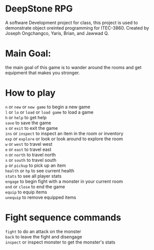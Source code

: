# DeepStone RPG
A software Development project for class, this project is used to demonstrate object oreinted programming for ITEC-3860.
Created by Joseph Ongchangco, Yaris, Brian, and Jawwad Q.

# Main Goal:
the main goal of this game is to wander around the rooms and get equipment that makes you stronger.

# How to play

`n` or `new` or `new game` to begin a new game<br />
`l` or `lo` or `load` or `load game` to load a game<br />
`h` or `help` to get help<br />
`save` to save the game<br />
`x` or `exit` to exit the game<br />
`ins` or `inspect` to inspect an item in the room or inventory<br />
`exp` or `explore` or look or look around to explore the room<br />
`w` or `west` to travel west<br />
`e` or `east` to travel east<br />
`n` or `north` to travel north<br />
`s` or `south` to travel south<br />
`p` or `pickup` to pick up an item<br/>
`health` or `hp` to see current health<br/>
`stats` to see all player stats<br/>
`engage` to begin fight with a monster in your current room<br/>
`end` or `close` to end the game<br/>
`equip` to equip items<br/>
`unequip` to remove equipped items<br/>

# Fight sequence commands
`fight` to do an attack on the monster<br/>
`back` to leave the fight and disengage<br/>
`inspect` or inspect monster to get the monster's stats<br/>
